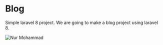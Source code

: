# Blog 
Simple laravel 8 project. We are going to make a blog project using laravel 8.

![Nur Mohammad](https://cubettech.com/wp-content/uploads/2019/10/php-framework-laravel-1024x455.jpg)